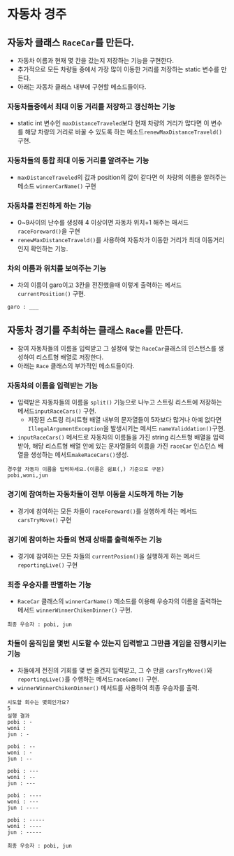 # 자동차 경주

## 자동차 클래스 `RaceCar`를 만든다.
- 자동차 이름과 현재 몇 칸을 갔는지 저장하는 기능을 구현한다.
- 추가적으로 모든 차량들 중에서 가장 많이 이동한 거리를 저장하는 static 변수를 만든다.
- 아래는 자동차 클래스 내부에 구현할 메소드들이다.
### 자동차들중에서 최대 이동 거리를 저장하고 갱신하는 기능
- static int 변수인 `maxDistanceTraveled`보다 현재 차량의 거리가 많다면 이 변수를 해당 차량의 거리로 바꿀 수 있도록 하는 메소드`renewMaxDistanceTraveld()` 구현.
### 자동차들의 통합 최대 이동 거리를 알려주는 기능
- `maxDistanceTraveled`의 값과 position의 값이 같다면 이 차량의 이름을 알려주는 메소드 `winnerCarName()` 구현
### 자동차를 전진하게 하는 기능
- 0~9사이의 난수를 생성해 4 이상이면 자동차 위치+1 해주는 매서드`raceForeward()`을 구현
- `renewMaxDistanceTraveld()`를 사용하여 자동차가 이동한 거리가 최대 이동거리인지 확인하는 기능.
### 차의 이름과 위치를 보여주는 기능
- 차의 이름이 garo이고 3칸을 전진했을때 이렇게 출력하는 메서드`currentPosition()` 구현.
```
garo : ___
```
## 자동차 경기를 주최하는 클래스 `Race`를 만든다.
- 참여 자동차들의 이름을 입력받고 그 설정에 맞는 `RaceCar`클래스의 인스턴스를 생성하여 리스트형 배열로 저장한다.
- 아래는 `Race` 클래스의 부가적인 메소드들이다.
### 자동차의 이름을 입력받는 기능
- 입력받은 자동차들의 이름을 `split()` 기능으로 나누고 스트링 리스트에 저장하는 메서드`inputRaceCars()` 구현.
    - 저장된 스트링 리시트형 배열 내부의 문자열들이 5자보다 많거나 아예 없다면 `IllegalArgumentException`을 발생시키는 메서드 `nameValiddation()`구현.
- `inputRaceCars()` 메서드로 자동차의 이름들을 가진 string 리스트형 배열을 입력받아, 해당 리스트형 배열 안에 있는 문자열들의 이름을 가진 `raceCar` 인스턴스 배열을 생성하는 메서드`makeRaceCars()`생성.
```
경주할 자동차 이름을 입력하세요.(이름은 쉼표(,) 기준으로 구분)
pobi,woni,jun
```
### 경기에 참여하는 자동차들이 전부 이동을 시도하게 하는 기능
- 경기에 참여하는 모든 차들이 `raceForeward()`를 실행하게 하는 메서드`carsTryMove()` 구현
### 경기에 참여하는 차들의 현재 상태를 출력해주는 기능
- 경기에 참여하는 모든 차들의 `currentPosion()`을 실행하게 하는 메서드`reportingLive()` 구현
### 최종 우승자를 판별하는 기능
- `RaceCar` 클래스의 `winnerCarName()` 메소드를 이용해 우승자의 이름을 출력하는 메서드 `winnerWinnerChikenDinner()` 구현.
```
최종 우승자 : pobi, jun
```
### 차들이 움직임을 몇번 시도할 수 있는지 입력받고 그만큼 게임을 진행시키는 기능
- 차들에게 전진의 기회를 몇 번 줄건지 입력받고, 그 수 만큼 `carsTryMove()`와`reportingLive()`를 수행하는 메서드`raceGame()` 구현.
- `winnerWinnerChikenDinner()` 메서드를 사용하여 최종 우승자를 출력.
```
시도할 회수는 몇회인가요?
5
실행 결과
pobi : -
woni : 
jun : -

pobi : --
woni : -
jun : --

pobi : ---
woni : --
jun : ---

pobi : ----
woni : ---
jun : ----

pobi : -----
woni : ----
jun : -----

최종 우승자 : pobi, jun
```
